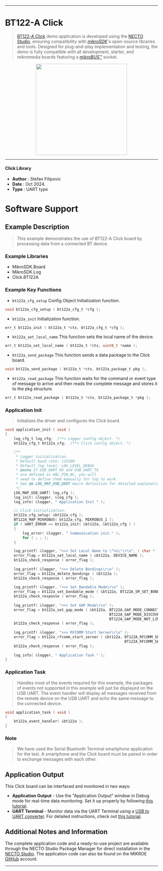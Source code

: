 
---
# BT122-A Click

> [BT122-A Click](https://www.mikroe.com/?pid_product=MIKROE-6432) demo application is developed using
the [NECTO Studio](https://www.mikroe.com/necto), ensuring compatibility with [mikroSDK](https://www.mikroe.com/mikrosdk)'s
open-source libraries and tools. Designed for plug-and-play implementation and testing, the demo is fully compatible with
all development, starter, and mikromedia boards featuring a [mikroBUS&trade;](https://www.mikroe.com/mikrobus) socket.

<p align="center">
  <img src="https://www.mikroe.com/?pid_product=MIKROE-6432&image=1" height=300px>
</p>

---

#### Click Library

- **Author**        : Stefan Filipovic
- **Date**          : Oct 2024.
- **Type**          : UART type

# Software Support

## Example Description

> This example demonstrates the use of BT122-A Click board by processing data from a connected BT device.

### Example Libraries

- MikroSDK.Board
- MikroSDK.Log
- Click.BT122A

### Example Key Functions

- `bt122a_cfg_setup` Config Object Initialization function.
```c
void bt122a_cfg_setup ( bt122a_cfg_t *cfg );
```

- `bt122a_init` Initialization function.
```c
err_t bt122a_init ( bt122a_t *ctx, bt122a_cfg_t *cfg );
```

- `bt122a_set_local_name` This function sets the local name of the device.
```c
err_t bt122a_set_local_name ( bt122a_t *ctx, uint8_t *name );
```

- `bt122a_send_package` This function sends a data package to the Click board.
```c
void bt122a_send_package ( bt122a_t *ctx, bt122a_package_t pkg );
```

- `bt122a_read_package` This function waits for the command or event type of message to arrive and then reads the complete message and stores it to the pkg structure.
```c
err_t bt122a_read_package ( bt122a_t *ctx, bt122a_package_t *pkg );
```

### Application Init

> Initializes the driver and configures the Click board.

```c
void application_init ( void )
{
    log_cfg_t log_cfg;  /**< Logger config object. */
    bt122a_cfg_t bt122a_cfg;  /**< Click config object. */

    /** 
     * Logger initialization.
     * Default baud rate: 115200
     * Default log level: LOG_LEVEL_DEBUG
     * @note If USB_UART_RX and USB_UART_TX 
     * are defined as HAL_PIN_NC, you will 
     * need to define them manually for log to work. 
     * See @b LOG_MAP_USB_UART macro definition for detailed explanation.
     */
    LOG_MAP_USB_UART( log_cfg );
    log_init( &logger, &log_cfg );
    log_info( &logger, " Application Init " );

    // Click initialization.
    bt122a_cfg_setup( &bt122a_cfg );
    BT122A_MAP_MIKROBUS( bt122a_cfg, MIKROBUS_1 );
    if ( UART_ERROR == bt122a_init( &bt122a, &bt122a_cfg ) ) 
    {
        log_error( &logger, " Communication init." );
        for ( ; ; );
    }

    log_printf( &logger, ">>> Set Local Name to \"%s\"\r\n", ( char * ) DEVICE_NAME );
    error_flag = bt122a_set_local_name ( &bt122a, DEVICE_NAME );
    bt122a_check_response ( error_flag );
    
    log_printf( &logger, ">>> Delete Bondings\r\n" );
    error_flag = bt122a_delete_bondings ( &bt122a );
    bt122a_check_response ( error_flag );
    
    log_printf( &logger, ">>> Set Bondable Mode\r\n" );
    error_flag = bt122a_set_bondable_mode ( &bt122a, BT122A_SM_SET_BONDABLE_ALLOWED );
    bt122a_check_response ( error_flag );
    
    log_printf( &logger, ">>> Set GAP Mode\r\n" );
    error_flag = bt122a_set_gap_mode ( &bt122a, BT122A_GAP_MODE_CONNECTABLE, 
                                                BT122A_GAP_MODE_DISCOVERABLE, 
                                                BT122A_GAP_MODE_NOT_LIMITED );
    bt122a_check_response ( error_flag );
    
    log_printf( &logger, ">>> RFCOMM Start Server\r\n" );
    error_flag = bt122a_rfcomm_start_server ( &bt122a, BT122A_RFCOMM_SERVER_DEF_SDP_ID, 
                                                       BT122A_RFCOMM_SERVER_DEF_STREAM_DEST );
    bt122a_check_response ( error_flag );
    
    log_info( &logger, " Application Task " );
}
```

### Application Task

> Handles most of the events required for this example, the packages of events not supported in this example will just be displayed on the USB UART.
The event handler will display all messages received from the remote device on the USB UART and echo the same message to the connected device.

```c
void application_task ( void )
{
    bt122a_event_handler( &bt122a );
}
```

### Note

> We have used the Serial Bluetooth Terminal smartphone application for the test. 
A smartphone and the Click board must be paired in order to exchange messages with each other.

## Application Output

This Click board can be interfaced and monitored in two ways:
- **Application Output** - Use the "Application Output" window in Debug mode for real-time data monitoring.
Set it up properly by following [this tutorial](https://www.youtube.com/watch?v=ta5yyk1Woy4).
- **UART Terminal** - Monitor data via the UART Terminal using
a [USB to UART converter](https://www.mikroe.com/click/interface/usb?interface*=uart,uart). For detailed instructions,
check out [this tutorial](https://help.mikroe.com/necto/v2/Getting%20Started/Tools/UARTTerminalTool).

## Additional Notes and Information

The complete application code and a ready-to-use project are available through the NECTO Studio Package Manager for 
direct installation in the [NECTO Studio](https://www.mikroe.com/necto). The application code can also be found on
the MIKROE [GitHub](https://github.com/MikroElektronika/mikrosdk_click_v2) account.

---
